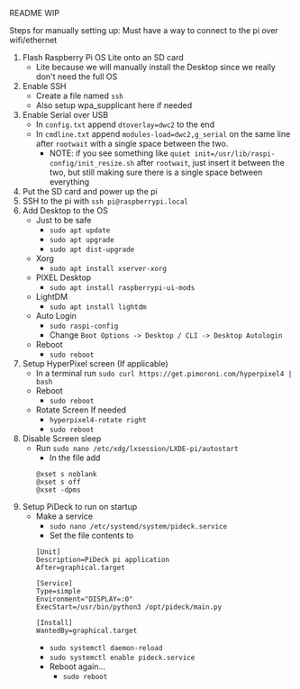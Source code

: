 README WIP

Steps for manually setting up:
Must have a way to connect to the pi over wifi/ethernet

1. Flash Raspberry Pi OS Lite onto an SD card
    - Lite because we will manually install the Desktop since we really don't need the full OS 
2. Enable SSH
    - Create a file named `ssh`
    - Also setup wpa_supplicant here if needed
3. Enable Serial over USB
    - In `config.txt` append `dtoverlay=dwc2` to the end
    - In `cmdline.txt` append `modules-load=dwc2,g_serial` on the same line after `rootwait` with a single space between the two.
        - NOTE: if you see something like `quiet init=/usr/lib/raspi-config/init_resize.sh` after `rootwait`, just insert it between the two, but still making sure there is a single space between everything
4. Put the SD card and power up the pi
5. SSH to the pi with `ssh pi@raspberrypi.local`
6. Add Desktop to the OS
    - Just to be safe
        - `sudo apt update`
        - `sudo apt upgrade`
        - `sudo apt dist-upgrade` 
    - Xorg
        - `sudo apt install xserver-xorg`
    - PIXEL Desktop
        - `sudo apt install raspberrypi-ui-mods`
    - LightDM
        - `sudo apt install lightdm`
    - Auto Login
        - `sudo raspi-config`
        - Change `Boot Options -> Desktop / CLI -> Desktop Autologin`
    - Reboot
        - `sudo reboot`
7. Setup HyperPixel screen (If applicable)
    - In a terminal run `sudo curl https://get.pimoroni.com/hyperpixel4 | bash`
    - Reboot
        - `sudo reboot`
    - Rotate Screen If needed
        - `hyperpixel4-rotate right`
        - `sudo reboot`
8. Disable Screen sleep
    - Run `sudo nano /etc/xdg/lxsession/LXDE-pi/autostart`
        - In the file add
        ```
        @xset s noblank
        @xset s off
        @xset -dpms
        ```
9. Setup PiDeck to run on startup
    - Make a service
        - `sudo nano /etc/systemd/system/pideck.service`
        - Set the file contents to
        ```
        [Unit]
        Description=PiDeck pi application
        After=graphical.target
        
        [Service]
        Type=simple
        Environment="DISPLAY=:0"
        ExecStart=/usr/bin/python3 /opt/pideck/main.py
        
        [Install]
        WantedBy=graphical.target
        ```
        - `sudo systemctl daemon-reload`
        - `sudo systemctl enable pideck.service`
        - Reboot again...
            - `sudo reboot`
    
